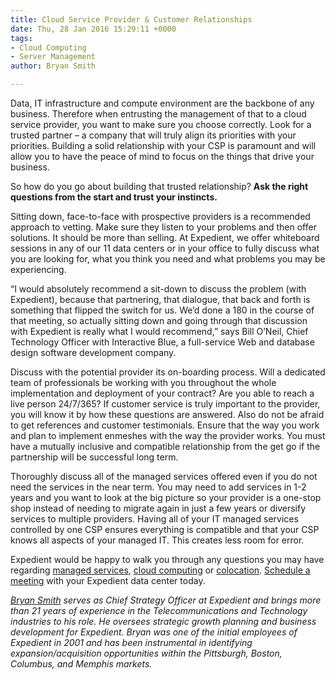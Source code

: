 ```yaml
---
title: Cloud Service Provider & Customer Relationships
date: Thu, 28 Jan 2016 15:29:11 +0000
tags:
- Cloud Computing
- Server Management
author: Bryan Smith

---
```

Data, IT infrastructure and compute environment are the backbone of any business. Therefore when entrusting the management of that to a cloud service provider, you want to make sure you choose correctly. Look for a trusted partner – a company that will truly align its priorities with your priorities. Building a solid relationship with your CSP is paramount and will allow you to have the peace of mind to focus on the things that drive your business.

So how do you go about building that trusted relationship? **Ask the right questions from the start and trust your instincts.**

Sitting down, face-to-face with prospective providers is a recommended approach to vetting. Make sure they listen to your problems and then offer solutions. It should be more than selling. At Expedient, we offer whiteboard sessions in any of our 11 data centers or in your office to fully discuss what you are looking for, what you think you need and what problems you may be experiencing.

“I would absolutely recommend a sit-down to discuss the problem (with Expedient), because that partnering, that dialogue, that back and forth is something that flipped the switch for us. We’d done a 180 in the course of that meeting, so actually sitting down and going through that discussion with Expedient is really what I would recommend,” says Bill O’Neil, Chief Technology Officer with Interactive Blue, a full-service Web and database design software development company.

Discuss with the potential provider its on-boarding process. Will a dedicated team of professionals be working with you throughout the whole implementation and deployment of your contract? Are you able to reach a live person 24/7/365? If customer service is truly important to the provider, you will know it by how these questions are answered. Also do not be afraid to get references and customer testimonials. Ensure that the way you work and plan to implement enmeshes with the way the provider works. You must have a mutually inclusive and compatible relationship from the get go if the partnership will be successful long term.

Thoroughly discuss all of the managed services offered even if you do not need the services in the near term. You may need to add services in 1-2 years and you want to look at the big picture so your provider is a one-stop shop instead of needing to migrate again in just a few years or diversify services to multiple providers. Having all of your IT managed services controlled by one CSP ensures everything is compatible and that your CSP knows all aspects of your managed IT. This creates less room for error.

Expedient would be happy to walk you through any questions you may have regarding [managed services](https://www.expedient.com/managed-services/), [cloud computing](https://www.expedient.com/cloud-computing/) or [colocation](https://www.expedient.com/the-data-centers/). [Schedule a meeting](https://www.expedient.com/the-data-centers/schedule-a-tour/) with your Expedient data center today.

[_Bryan Smith_](https://www.linkedin.com/in/bryankeithsmith/) _serves as Chief Strategy Officer at Expedient and brings more than 21 years of experience in the Telecommunications and Technology industries to his role. He oversees strategic growth planning and business development for Expedient. Bryan was one of the initial employees of Expedient in 2001 and has been instrumental in identifying expansion/acquisition opportunities within the Pittsburgh, Boston, Columbus, and Memphis markets._